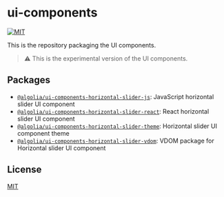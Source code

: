 # ui-components

[![MIT](https://img.shields.io/badge/license-MIT-green?style=flat-square)](./LICENSE)

This is the repository packaging the UI components.

> ⚠️ This is the experimental version of the UI components.

## Packages

- [`@algolia/ui-components-horizontal-slider-js`](/packages/horizontal-slider-js): JavaScript horizontal slider UI component
- [`@algolia/ui-components-horizontal-slider-react`](/packages/horizontal-slider-react): React horizontal slider UI component
- [`@algolia/ui-components-horizontal-slider-theme`](/packages/horizontal-slider-theme): Horizontal slider UI component theme
- [`@algolia/ui-components-horizontal-slider-vdom`](/packages/horizontal-slider-vdom): VDOM package for Horizontal slider UI component

## License

[MIT](LICENSE)
